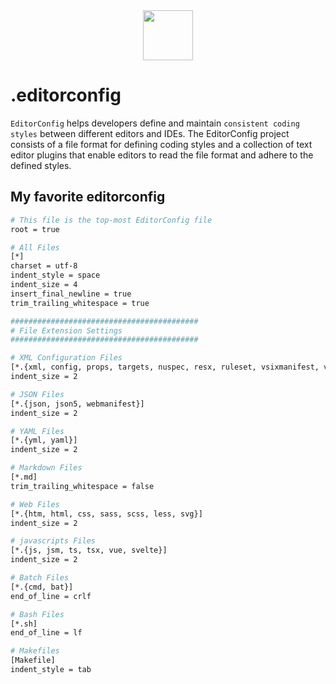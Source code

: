 <div align="center">
  <img src="https://brunolm.files.wordpress.com/2017/01/editorconfig-stickers.png" width="80">
</div>

# .editorconfig
`EditorConfig` helps developers define and maintain `consistent coding styles` between different editors and IDEs. The EditorConfig project consists of a file format for defining coding styles and a collection of text editor plugins that enable editors to read the file format and adhere to the defined styles.


## My favorite editorconfig
```bash
# This file is the top-most EditorConfig file
root = true

# All Files
[*]
charset = utf-8
indent_style = space
indent_size = 4
insert_final_newline = true
trim_trailing_whitespace = true

##########################################
# File Extension Settings
##########################################

# XML Configuration Files
[*.{xml, config, props, targets, nuspec, resx, ruleset, vsixmanifest, vsct}]
indent_size = 2

# JSON Files
[*.{json, json5, webmanifest}]
indent_size = 2

# YAML Files
[*.{yml, yaml}]
indent_size = 2

# Markdown Files
[*.md]
trim_trailing_whitespace = false

# Web Files
[*.{htm, html, css, sass, scss, less, svg}]
indent_size = 2

# javascripts Files
[*.{js, jsm, ts, tsx, vue, svelte}]
indent_size = 2

# Batch Files
[*.{cmd, bat}]
end_of_line = crlf

# Bash Files
[*.sh]
end_of_line = lf

# Makefiles
[Makefile]
indent_style = tab

```
